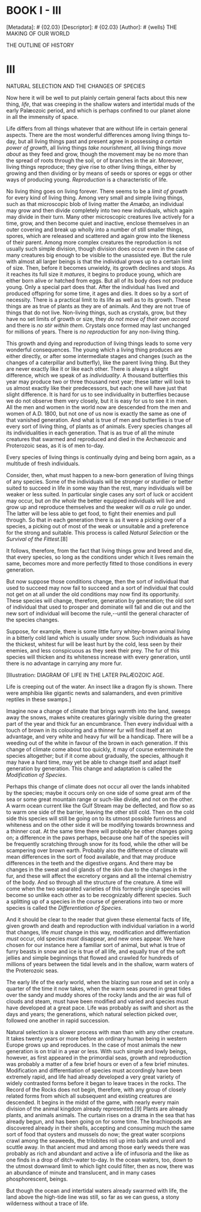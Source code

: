 # BOOK I - III
[Metadata]: # {02.03}
[Descriptor]: # {02.03}
[Author]: # {wells}
THE MAKING OF OUR WORLD




THE OUTLINE OF HISTORY

# III
NATURAL SELECTION AND THE CHANGES OF SPECIES


Now here it will be well to put plainly certain general facts about this new
thing, _life_, that was creeping in the shallow waters and intertidal muds of
the early Palæozoic period, and which is perhaps confined to our planet alone
in all the immensity of space.

Life differs from all things whatever that are without life in certain general
aspects. There are the most wonderful differences among living things to-day,
but all living things past and present agree in possessing _a certain power of
growth_, all living things _take nourishment_, all living things _move about_
as they feed and grow, though the movement may be no more than the spread of
roots through the soil, or of branches in the air. Moreover, living things
reproduce; they give rise to other living things, either by growing and then
dividing or by means of seeds or spores or eggs or other ways of producing
young. _Reproduction_ is a characteristic of life.

No living thing goes on living forever. There seems to be a _limit of growth_
for every kind of living thing. Among very small and simple living things, such
as that microscopic blob of living matter the _Amæba_, an individual may grow
and then divide completely into two new individuals, which again may divide in
their turn. Many other microscopic creatures live actively for a time, grow,
and then become quiet and inactive, enclose themselves in an outer covering and
break up wholly into a number of still smaller things, spores, which are
released and scattered and again grow into the likeness of their parent. Among
more complex creatures the reproduction is not usually such simple division,
though division does occur even in the case of many creatures big enough to be
visible to the unassisted eye. But the rule with almost all larger beings is
that the individual grows up to a certain limit of size. Then, before it
becomes unwieldy, its growth declines and stops. As it reaches its full size it
_matures_, it begins to produce young, which are either born alive or hatched
from eggs. But all of its body does not produce young. Only a special part does
that. After the individual has lived and produced offspring for some time, it
ages and dies. It does so by a sort of necessity. There is a practical limit to
its life as well as to its growth. These things are as true of plants as they
are of animals. And they are not true of things that do not live. Non-living
things, such as crystals, grow, but they have no set limits of growth or size,
they _do not move of their own accord_ and there is _no stir within them_.
Crystals once formed may last unchanged for millions of years. There is _no
reproduction_ for any non-living thing.

This growth and dying and reproduction of living things leads to some very
wonderful consequences. The young which a living thing produces are either
directly, or after some intermediate stages and changes (such as the changes of
a caterpillar and butterfly), like the parent living thing. But they are never
exactly like it or like each other. There is always a slight difference, which
we speak of as _individuality_. A thousand butterflies this year may produce
two or three thousand next year; these latter will look to us almost exactly
like their predecessors, but each one will have just that slight difference. It
is hard for us to see individuality in butterflies because we do not observe
them very closely, but it is easy for us to see it in men. All the men and
women in the world now are descended from the men and women of A.D. 1800, but
not one of us now is exactly the same as one of that vanished generation. And
what is true of men and butterflies is true of every sort of living thing, of
plants as of animals. Every species changes all its individualities in each
generation. That is as true of all the minute creatures that swarmed and
reproduced and died in the Archæozoic and Proterozoic seas, as it is of men
to-day.

Every species of living things is continually dying and being born again, as a
multitude of fresh individuals.

Consider, then, what must happen to a new-born generation of living things of
any species. Some of the individuals will be stronger or sturdier or better
suited to succeed in life in some way than the rest, many individuals will be
weaker or less suited. In particular single cases any sort of luck or accident
may occur, but _on the whole_ the better equipped individuals will live and
grow up and reproduce themselves and the weaker will _as a rule_ go under. The
latter will be less able to get food, to fight their enemies and pull through.
So that in each generation there is as it were a picking over of a species, a
picking out of most of the weak or unsuitable and a preference for the strong
and suitable. This process is called _Natural Selection_ or the _Survival of
the Fittest_.[8]

It follows, therefore, from the fact that living things grow and breed and die,
that every species, so long as the conditions under which it lives remain the
same, becomes more and more perfectly fitted to those conditions in every
generation.

But now suppose those conditions change, then the sort of individual that used
to succeed may now fail to succeed and a sort of individual that could not get
on at all under the old conditions may now find its opportunity. These species
will change, therefore, generation by generation; the old sort of individual
that used to prosper and dominate will fail and die out and the new sort of
individual will become the rule,--until the general character of the species
changes.

Suppose, for example, there is some little furry whitey-brown animal living in
a bitterly cold land which is usually under snow. Such individuals as have the
thickest, whitest fur will be least hurt by the cold, less seen by their
enemies, and less conspicuous as they seek their prey. The fur of this species
will thicken and its whiteness increase with every generation, until there is
no advantage in carrying any more fur.

[Illustration: DIAGRAM OF LIFE IN THE LATER PALÆOZOIC AGE.

Life is creeping out of the water. An insect like a dragon fly is shown. There
were amphibia like gigantic newts and salamanders, and even primitive reptiles
in these swamps.]

Imagine now a change of climate that brings warmth into the land, sweeps away
the snows, makes white creatures glaringly visible during the greater part of
the year and thick fur an encumbrance. Then every individual with a touch of
brown in its colouring and a thinner fur will find itself at an advantage, and
very white and heavy fur will be a handicap. There will be a weeding out of the
white in favour of the brown in each generation. If this change of climate come
about too quickly, it may of course exterminate the species altogether; but if
it come about gradually, the species, although it may have a hard time, may yet
be able to change itself and adapt itself generation by generation. This change
and adaptation is called the _Modification of Species_.

Perhaps this change of climate does not occur all over the lands inhabited by
the species; maybe it occurs only on one side of some great arm of the sea or
some great mountain range or such-like divide, and not on the other. A warm
ocean current like the Gulf Stream may be deflected, and flow so as to warm one
side of the barrier, leaving the other still cold. Then on the cold side this
species will still be going on to its utmost possible furriness and whiteness
and on the other side it will be modifying towards brownness and a thinner
coat. At the same time there will probably be other changes going on; a
difference in the paws perhaps, because one half of the species will be
frequently scratching through snow for its food, while the other will be
scampering over brown earth. Probably also the difference of climate will mean
differences in the sort of food available, and that may produce differences in
the teeth and the digestive organs. And there may be changes in the sweat and
oil glands of the skin due to the changes in the fur, and these will affect the
excretory organs and all the internal chemistry of the body. And so through all
the structure of the creature. A time will come when the two separated
varieties of this formerly single species will become so unlike each other as
to be recognizably different species. Such a splitting up of a species in the
course of generations into two or more species is called the _Differentiation
of Species_.

And it should be clear to the reader that given these elemental facts of life,
given growth and death and reproduction with individual variation in a world
that changes, life _must_ change in this way, modification and differentiation
_must_ occur, old species _must_ disappear, and new ones appear. We have chosen
for our instance here a familiar sort of animal, but what is true of furry
beasts in snow and ice is true of all life, and equally true of the soft
jellies and simple beginnings that flowed and crawled for hundreds of millions
of years between the tidal levels and in the shallow, warm waters of the
Proterozoic seas.

The early life of the early world, when the blazing sun rose and set in only a
quarter of the time it now takes, when the warm seas poured in great tides over
the sandy and muddy shores of the rocky lands and the air was full of clouds
and steam, must have been modified and varied and species must have developed
at a great pace. Life was probably as swift and short as the days and years;
the generations, which natural selection picked over, followed one another in
rapid succession.

Natural selection is a slower process with man than with any other creature. It
takes twenty years or more before an ordinary human being in western Europe
grows up and reproduces. In the case of most animals the new generation is on
trial in a year or less. With such simple and lowly beings, however, as first
appeared in the primordial seas, growth and reproduction was probably a matter
of a few brief hours or even of a few brief minutes. Modification and
differentiation of species must accordingly have been extremely rapid, and life
had already developed a very great variety of widely contrasted forms before it
began to leave traces in the rocks. The Record of the Rocks does not begin,
therefore, with any group of closely related forms from which all subsequent
and existing creatures are descended. It begins in the midst of the game, with
nearly every main division of the animal kingdom already represented.[9] Plants
are already plants, and animals animals. The curtain rises on a drama in the
sea that has already begun, and has been going on for some time. The
brachiopods are discovered already in their shells, accepting and consuming
much the same sort of food that oysters and mussels do now; the great water
scorpions crawl among the seaweeds, the trilobites roll up into balls and
unroll and scuttle away. In that ancient mud and among those early weeds there
was probably as rich and abundant and active a life of infusoria and the like
as one finds in a drop of ditch-water to-day. In the ocean waters, too, down to
the utmost downward limit to which light could filter, then as now, there was
an abundance of minute and translucent, and in many cases phosphorescent,
beings.

But though the ocean and intertidal waters already swarmed with life, the land
above the high-tide line was still, so far as we can guess, a stony wilderness
without a trace of life.

